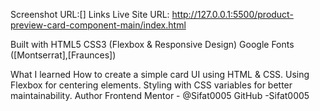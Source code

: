 Screenshot URL:[]
Links
Live Site URL: http://127.0.0.1:5500/product-preview-card-component-main/index.html

Built with
HTML5
CSS3 (Flexbox & Responsive Design)
Google Fonts ([Montserrat],[Fraunces])

What I learned
How to create a simple card UI using HTML & CSS.
Using Flexbox for centering elements.
Styling with CSS variables for better maintainability.
Author
Frontend Mentor - @Sifat0005
GitHub -Sifat0005

